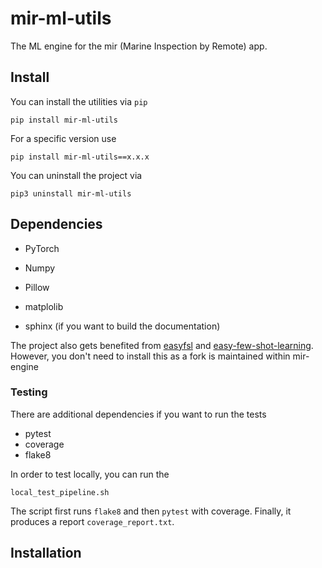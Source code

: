 

# mir-ml-utils

The ML engine for the mir (Marine Inspection by Remote) app.

## Install

You can install the utilities via ```pip```

```
pip install mir-ml-utils
```

For a specific version use

```
pip install mir-ml-utils==x.x.x
```

You can uninstall the project via

```
pip3 uninstall mir-ml-utils
```


## Dependencies

- PyTorch
- Numpy
- Pillow
- matplolib

- sphinx (if you want to build the documentation)

The project also gets benefited from <a href="https://pypi.org/project/easyfsl/">easyfsl</a> and
<a href="https://github.com/sicara/easy-few-shot-learning">easy-few-shot-learning</a>. However,
you don't need to install this as a fork is maintained within mir-engine

### Testing

There are additional dependencies if you want to run the tests

- pytest
- coverage
- flake8

In order to test locally, you can run the

```
local_test_pipeline.sh
```

The script first runs ```flake8``` and then ```pytest``` with coverage. Finally, it produces
a report ```coverage_report.txt```.

## Installation 




